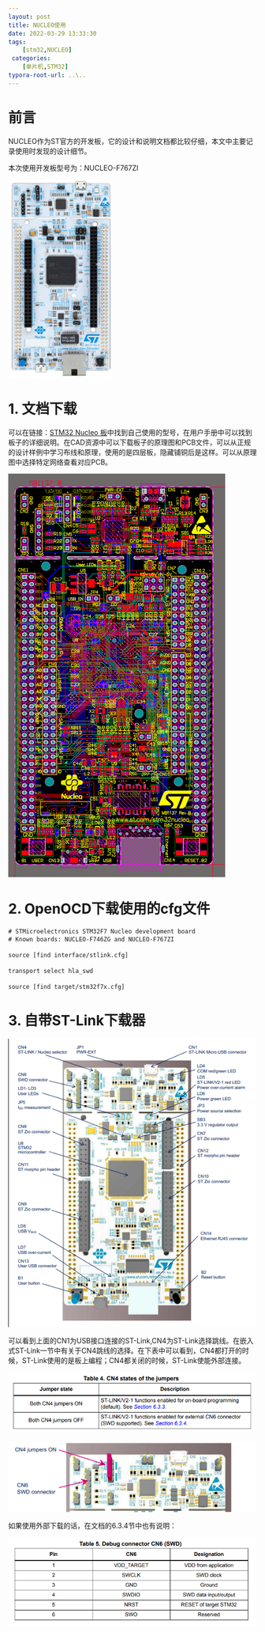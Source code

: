 ```yaml
---
layout: post
title: NUCLEO使用
date: 2022-03-29 13:33:30
tags: 
    [stm32,NUCLEO] 
 categories: 
    [单片机,STM32]
typora-root-url: ..\..
---
```

# 前言

NUCLEO作为ST官方的开发板，它的设计和说明文档都比较仔细，本文中主要记录使用时发现的设计细节。

本次使用开发板型号为：NUCLEO-F767ZI

![NUCLEO-F767ZI](/images/NUCLEO设计点/image-20220329140820456.png)

# 1. 文档下载

可以在链接：[STM32 Nucleo 板](https://www.st.com/zh/evaluation-tools/stm32-nucleo-boards.html)中找到自己使用的型号，在用户手册中可以找到板子的详细说明。在CAD资源中可以下载板子的原理图和PCB文件，可以从正规的设计样例中学习布线和原理，使用的是四层板，隐藏铺铜后是这样。可以从原理图中选择特定网络查看对应PCB。

![image-20220329162808033](/images/NUCLEO使用/image-20220329162808033.png)

# 2. OpenOCD下载使用的cfg文件

```
# STMicroelectronics STM32F7 Nucleo development board
# Known boards: NUCLEO-F746ZG and NUCLEO-F767ZI

source [find interface/stlink.cfg]

transport select hla_swd

source [find target/stm32f7x.cfg]
```

# 3. 自带ST-Link下载器

![Top layout](/images/NUCLEO使用/image-20220329151418610.png)

可以看到上面的CN1为USB接口连接的ST-Link,CN4为ST-Link选择跳线。在嵌入式ST-Link一节中有关于CN4跳线的选择。在下表中可以看到，CN4都打开的时候，ST-Link使用的是板上编程；CN4都关闭的时候，ST-Link使能外部连接。

![CN4 states of the jumpers](/images/NUCLEO使用/image-20220329152102119.png)

![Connecting the STM32 Nucleo-144 board to program the on-board STM32](/images/NUCLEO使用/image-20220329164148239.png)

如果使用外部下载的话，在文档的6.3.4节中也有说明：

![Debug connector CN6 (SWD)](/images/NUCLEO使用/image-20220329164439626.png)
